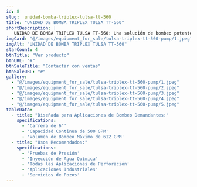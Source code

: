 ```yaml
---
id: 8
slug:  unidad-bomba-triplex-tulsa-tt-560
title: "UNIDAD DE BOMBA TRIPLEX TULSA TT-560"
shortDescription: |
   UNIDAD DE BOMBA TRIPLEX TULSA TT-560: Una solución de bombeo potente y versátil para aplicaciones exigentes. Con una carrera de 6" y una capacidad de hasta 612 GPM, esta unidad es ideal para pruebas de presión, inyección de agua química, perforación y aplicaciones industriales.
imgCard: "@/images/equipment_for_sale/tulsa-triplex-tt-560-pump/1.jpeg"
imgAlt: "UNIDAD DE BOMBA TRIPLEX TULSA TT-560"
starCount: 4
btnTitle: "Ver producto"
btnURL: "#"
btnSaleTitle: "Contactar con ventas"
btnSaleURL: "#"
gallery:
  - "@/images/equipment_for_sale/tulsa-triplex-tt-560-pump/1.jpeg"
  - "@/images/equipment_for_sale/tulsa-triplex-tt-560-pump/2.jpeg"
  - "@/images/equipment_for_sale/tulsa-triplex-tt-560-pump/3.jpeg"
  - "@/images/equipment_for_sale/tulsa-triplex-tt-560-pump/4.jpeg"
  - "@/images/equipment_for_sale/tulsa-triplex-tt-560-pump/5.jpeg"
tableData:
  - title: "Diseñada para Aplicaciones de Bombeo Demandantes:"
    specifications:
      - 'Carrera de 6"'
      - 'Capacidad Continua de 500 GPM'
      - 'Volumen de Bombeo Máximo de 612 GPM'
  - title: "Usos Recomendados:"
    specifications:
      - 'Pruebas de Presión'
      - 'Inyección de Agua Química'
      - 'Todas las Aplicaciones de Perforación'
      - 'Aplicaciones Industriales'
      - 'Servicios de Pozos'
---
```


